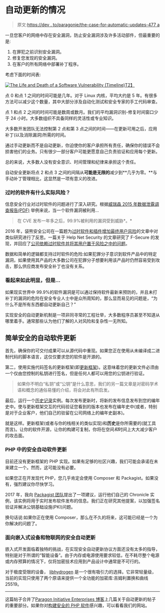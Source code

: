 # 自动更新的情况

> 原文:[https://dev . to/paragonie/the-case-for-automatic-updates-477 a](https://dev.to/paragonie/the-case-for-automatic-updates-477a)

一旦您客户的网络中存在安全漏洞，防止安全漏洞涉及许多活动部件，但最重要的是:

1.  在罪犯之前识别安全漏洞。
2.  修复您发现的安全漏洞。
3.  在客户的所有网络中部署补丁程序。

考虑下面的时间表:

[![The Life and Death of a Software Vulnerability (Timeline)](../Images/10afc6bcdabec63047aca5d3dada8c8f.png "The Life and Death of a Software Vulnerability. Time 0: Vulnerability Introduced; Time 1: Vulnerability Identified; Time 2: Vulnerability Fixed; Time 3: Fix deployed")T2】](https://res.cloudinary.com/practicaldev/image/fetch/s--cFMr7W9G--/c_limit%2Cf_auto%2Cfl_progressive%2Cq_auto%2Cw_880/https://paragonie.com/files/blog/auto-updates.png)

点 0 和点 1 之间的时间可能是几年。对于 Linux 内核，平均大约是 5 年。有很多方法可以减少这个数量，其中大部分涉及自动化测试和安全专家的手工代码审查。

点 1 和点 2 之间的时间可能是数周或数月。我们的平均漏洞识别-修复时间窗口少于 24 小时。大多数组织不具备同样的灵活性或专业知识。

大多数开发团队无法控制第 2 点和第 3 点之间的时间——在更新可用之后，应用补丁(以及消除漏洞)所需的时间。

通过手动更新而不是自动更新，你迫使你的客户承担所有责任，确保你的错误不会损害他们的业务。只有很少一部分客户可能更愿意自己负责验证和应用每个更新。

总的来说，大多数人没有安全意识、时间管理和纪律来承担这个责任。

自动安全更新将点 2 和点 3 之间的间隔从**可能是无限的**减少到**几乎为零。**与手动补丁管理相比，这显然是一项有意义的改进。

### [](#whats-the-practical-risk-in-outdated-software)过时的软件有什么实际风险？

信息安全行业对过时软件的问题进行了深入研究。根据[威瑞森 2015 年数据泄露调查报告(PDF)](https://msisac.cisecurity.org/whitepaper/documents/1.pdf) 举例来说，当一个软件漏洞被利用...

> 在 CVE 发布一年多之后，99.9%被利用的漏洞受到威胁*。*

2016 年，袋熊安全公司在一篇题为[过时软件和插件增加最终用户风险](https://info.wombatsecurity.com/blog/out-of-date-software-and-plug-ins-compound-end-user-risk)的文章中对类似研究进行了反思。一篇关于 Help Net Security 的文章研究了 F-Secure 的发现，并回应了[公司依赖过时软件并将其用户置于风险之中的问题](https://www.helpnetsecurity.com/2014/04/02/the-dangers-of-using-outdated-software/)。

数据和简单的逻辑都支持过时软件的危险:如果犯罪分子意识到软件产品中的特定漏洞，如果使用其产品的大多数公司在犯罪分子想要利用该产品时仍然容易受到攻击，那么供应商发布安全补丁也没有关系。

### [](#it-seems-so-obvious-but)看起来如此明显，但是...

如果现实世界中 99.9%的软件漏洞是可以通过保持软件最新来预防的，并且未打补丁的漏洞的危险在安全专业人士中是众所周知的，那么显而易见的问题是，“为什么不是所有东西都自动更新自己？”

实现安全的自动更新机制是一项非同寻常的工程壮举，大多数程序员甚至不知道从哪里着手。通常那些认为他们了解的人对风险和复杂性一无所知。

## [](#simple-and-secure-automatic-software-updates)简单安全的自动软件更新

首先，确保你的可交付成果可以从源代码中重现。如果您正在使用从未编译成二进制代码的脚本语言，这仅仅要求您的软件是开源的。

第二，使用实施代码签名的更新框架(即[更新框架](https://theupdateframework.github.io/))。这意味着您的更新文件必须由一个仅由您控制的私钥进行签名，但是任何人都可以用您的公钥进行验证。

> 如果你不明白“私钥”或“公钥”是什么意思，我们的另一篇文章是对密码学术语和概念的通俗易懂的介绍，将会对此有所启发。

最后，运行一个[历史记录](https://paragonie.com/blog/2017/07/chronicle-will-make-you-question-need-for-blockchain-technology)实例。每次发布更新时，将新的发布信息发布到您的编年史中。使与更新框架交互的代码验证您看到的版本也发布在编年史中(或者，特别是对于企业客户，他们自己的驻留在公司网络上的编年史副本)。

就是这样。更新框架(或者与你的栈相关的类似实现)和**历史**是你所需要的(就工具而言)。让你的软件开源，让你的构建可复制，你将在空间*和*时间上大大减少客户的攻击面。

### PHP 中的安全自动软件更新

目前还没有更新框架的 PHP 实现。如果有足够的社区兴趣，我们可能会承诺在未来建立一个。然而，这可能没有必要。

如果您正在开发现代 PHP，您几乎肯定会使用 Composer 和 Packagist。如果没有，强烈建议你尽快学习。

2017 年，我向 [Packagist 团队](https://github.com/composer/packagist/issues/797)提出了一项建议，运行他们自己的 Chronicle 实例，该实例将用于实时发布软件发布的信息。我们正在研究其他提案，以加强签名验证并解决公钥基础设施(PKI)问题。

换句话说:如果你正在使用 Composer，那么在不久的将来，这可能已经是一个为你解决的问题了。

### [](#secure-automatic-updates-for-embedded-devices-and-the-internet-of-things-iot)面向嵌入式设备和物联网的安全自动更新

嵌入式开发面临着独特的挑战，在实现安全自动更新协议方面还没有太多的指导，特别是对于所谓的“智能设备”。由于内存或电源使用要求较低，在不耗尽整个电源或内存预算的情况下，仅将加密技术应用到产品设计中通常是不可行的。

对于极度受限的设备， [libhydrogen](https://github.com/jedisct1/libhydrogen) 是一个很有吸引力的选择。它非常轻量级，当前的实现只使用了两个原语来提供一个全功能的加密库:吉姆利置换和曲线 25519。

* * *

这篇帖子合并了[Paragon Initiative Enterprises 博客](https://paragonie.com/blog)上几篇关于自动更新的帖子的重要部分。如果你对[构建安全的 PHP 软件](https://paragonie.com/blog/2017/12/2018-guide-building-secure-php-software)感兴趣，可以看看我们的网站。
